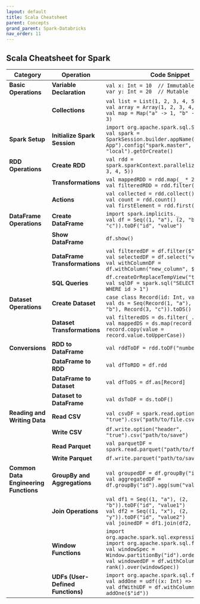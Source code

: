 ```yaml
---
layout: default
title: Scala Cheatsheet
parent: Concepts
grand_parent: Spark-Databricks
nav_order: 11
---
```


## Scala Cheatsheet for Spark

| **Category**               | **Operation**                                | **Code Snippet**                                                                                       |
|----------------------------|----------------------------------------------|--------------------------------------------------------------------------------------------------------|
| **Basic Operations**       | **Variable Declaration**                     | `val x: Int = 10  // Immutable`<br>`var y: Int = 20  // Mutable`                                        |
|                            | **Collections**                              | `val list = List(1, 2, 3, 4, 5)`<br>`val array = Array(1, 2, 3, 4, 5)`<br>`val map = Map("a" -> 1, "b" -> 2, "c" -> 3)` |
| **Spark Setup**            | **Initialize Spark Session**                 | `import org.apache.spark.sql.SparkSession`<br>`val spark = SparkSession.builder.appName("Spark App").config("spark.master", "local").getOrCreate()` |
| **RDD Operations**         | **Create RDD**                               | `val rdd = spark.sparkContext.parallelize(Seq(1, 2, 3, 4, 5))`                                         |
|                            | **Transformations**                          | `val mappedRDD = rdd.map(_ * 2)`<br>`val filteredRDD = rdd.filter(_ > 2)`                              |
|                            | **Actions**                                  | `val collected = rdd.collect()`<br>`val count = rdd.count()`<br>`val firstElement = rdd.first()`       |
| **DataFrame Operations**   | **Create DataFrame**                         | `import spark.implicits._`<br>`val df = Seq((1, "a"), (2, "b"), (3, "c")).toDF("id", "value")`         |
|                            | **Show DataFrame**                           | `df.show()`                                                                                            |
|                            | **DataFrame Transformations**                | `val filteredDF = df.filter($"id" > 1)`<br>`val selectedDF = df.select("value")`<br>`val withColumnDF = df.withColumn("new_column", $"id" * 2)` |
|                            | **SQL Queries**                              | `df.createOrReplaceTempView("table")`<br>`val sqlDF = spark.sql("SELECT * FROM table WHERE id > 1")`   |
| **Dataset Operations**     | **Create Dataset**                           | `case class Record(id: Int, value: String)`<br>`val ds = Seq(Record(1, "a"), Record(2, "b"), Record(3, "c")).toDS()` |
|                            | **Dataset Transformations**                  | `val filteredDS = ds.filter(_.id > 1)`<br>`val mappedDS = ds.map(record => record.copy(value = record.value.toUpperCase))` |
| **Conversions**            | **RDD to DataFrame**                         | `val rddToDF = rdd.toDF("numbers")`                                                                    |
|                            | **DataFrame to RDD**                         | `val dfToRDD = df.rdd`                                                                                 |
|                            | **DataFrame to Dataset**                     | `val dfToDS = df.as[Record]`                                                                           |
|                            | **Dataset to DataFrame**                     | `val dsToDF = ds.toDF()`                                                                               |
| **Reading and Writing Data**| **Read CSV**                                | `val csvDF = spark.read.option("header", "true").csv("path/to/file.csv")`                              |
|                            | **Write CSV**                                | `df.write.option("header", "true").csv("path/to/save")`                                                |
|                            | **Read Parquet**                             | `val parquetDF = spark.read.parquet("path/to/file.parquet")`                                           |
|                            | **Write Parquet**                            | `df.write.parquet("path/to/save")`                                                                     |
| **Common Data Engineering Functions** | **GroupBy and Aggregations**           | `val groupedDF = df.groupBy("id").count()`<br>`val aggregatedDF = df.groupBy("id").agg(sum("value"))`  |
|                            | **Join Operations**                          | `val df1 = Seq((1, "a"), (2, "b")).toDF("id", "value1")`<br>`val df2 = Seq((1, "x"), (2, "y")).toDF("id", "value2")`<br>`val joinedDF = df1.join(df2, "id")` |
|                            | **Window Functions**                         | `import org.apache.spark.sql.expressions.Window`<br>`import org.apache.spark.sql.functions._`<br>`val windowSpec = Window.partitionBy("id").orderBy("value")`<br>`val windowedDF = df.withColumn("rank", rank().over(windowSpec))` |
|                            | **UDFs (User-Defined Functions)**            | `import org.apache.spark.sql.functions.udf`<br>`val addOne = udf((x: Int) => x + 1)`<br>`val dfWithUDF = df.withColumn("new_value", addOne($"id"))` |
